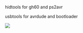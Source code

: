 hidtools for gh60 and ps2avr

usbtools for avrdude and bootloader

![](https://github.com/panhao4812/Tinytools/blob/master/HidRawTools/Resources/face1.jpg)

